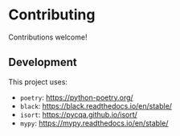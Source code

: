 # Contributing

Contributions welcome!

## Development

This project uses:
- `poetry`: https://python-poetry.org/
- `black`: https://black.readthedocs.io/en/stable/
- `isort`: https://pycqa.github.io/isort/
- `mypy`: https://mypy.readthedocs.io/en/stable/
